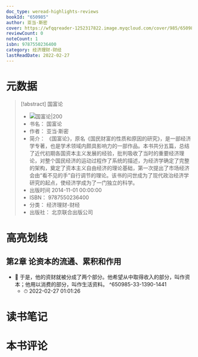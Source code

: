 ```yaml
---
doc_type: weread-highlights-reviews
bookId: "650985"
author: 亚当·斯密
cover: https://wfqqreader-1252317822.image.myqcloud.com/cover/985/650985/t7_650985.jpg
reviewCount: 0
noteCount: 1
isbn: 9787550236400
category: 经济理财-财经
lastReadDate: 2022-02-27
---
```

# 元数据
> [!abstract] 国富论
> - ![ 国富论|200](https://wfqqreader-1252317822.image.myqcloud.com/cover/985/650985/t7_650985.jpg)
> - 书名： 国富论
> - 作者： 亚当·斯密
> - 简介： 《国富论》，原名《国民财富的性质和原因的研究》，是一部经济学专著，也是学术领域内颇具影响力的一部作品。本书共分五篇，总结了近代初期各国资本主义发展的经验，批判吸收了当时的重要经济理论，对整个国民经济的运动过程作了系统的描述，为经济学确定了完整的架构，奠定了资本主义自由经济的理论基础，第一次提出了市场经济会由“看不见的手”自行调节的理论。该书的问世成为了现代政治经济学研究的起点，使经济学成为了一门独立的科学。
> - 出版时间 2014-11-01 00:00:00
> - ISBN： 9787550236400
> - 分类： 经济理财-财经
> - 出版社： 北京联合出版公司

# 高亮划线

## 第2章 论资本的流通、累积和作用


- 📌 于是，他的资财就被分成了两个部分。他希望从中取得收入的部分，叫作资本；他用以消费的部分，叫作生活资料。 ^650985-33-1390-1441
    - ⏱ 2022-02-27 01:01:26 
# 读书笔记

# 本书评论
